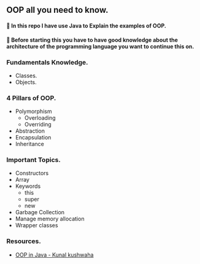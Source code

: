 ## OOP all you need to know.
#### 🎇 In this repo I have use Java to Explain the examples of OOP.
#### 🧨 Before starting this you have to have good knowledge about the architecture of the programming language you want to continue this on.  

### Fundamentals Knowledge.
* Classes.
* Objects.

### 4 Pillars of OOP.
* Polymorphism
  * Overloading
  * Overriding
* Abstraction
* Encapsulation
* Inheritance

### Important Topics.
* Constructors
* Array
* Keywords
  * this
  * super
  * new
* Garbage Collection
* Manage memory allocation
* Wrapper classes

### Resources.
* [OOP in Java - Kunal kushwaha](https://www.youtube.com/playlist?list=PL9gnSGHSqcno1G3XjUbwzXHL8_EttOuKk)